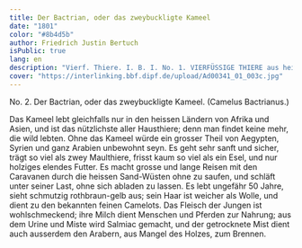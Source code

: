 ```yaml
---
title: Der Bactrian, oder das zweybuckligte Kameel 
date: "1801"
color: "#8b4d5b"
author: Friedrich Justin Bertuch
isPublic: true
lang: en
description: "Vierf. Thiere. I. B. I. No. 1. VIERFÜSSIGE THIERE aus heissen Ländern. No. 2. Der Bactrian, oder das zweybuckligte Kameel. (Camelus Bactrianus.)"
cover: "https://interlinking.bbf.dipf.de/upload/Ad00341_01_003c.jpg"
---
```


No. 2. Der Bactrian, oder das zweybuckligte Kameel. (Camelus Bactrianus.)

Das Kameel lebt gleichfalls nur in den heissen Ländern von Afrika und Asien, und ist das nützlichste aller Hausthiere; denn man findet keine mehr, die wild lebten. Ohne das Kameel würde ein grosser Theil 
von Aegypten, Syrien und ganz Arabien unbewohnt seyn. Es geht sehr sanft und sicher, trägt so viel als zwey Maulthiere, frisst kaum so viel als ein Esel, und nur holziges elendes Futter. Es macht grosse 
und lange Reisen mit den Caravanen durch die heissen Sand-Wüsten ohne zu saufen, und schläft unter seiner Last, ohne sich abladen zu lassen. Es lebt ungefähr 50 Jahre, sieht schmutzig rothbraun-gelb 
aus; sein Haar ist weicher als Wolle, und dient zu den bekannten feinen Camelots. Das Fleisch der Jungen ist wohlschmeckend; ihre Milch dient Menschen und Pferden zur Nahrung; aus dem Urine und Miste 
wird Salmiac gemacht, und der getrocknete Mist dient auch ausserdem den Arabern, aus Mangel des Holzes, zum Brennen. 
